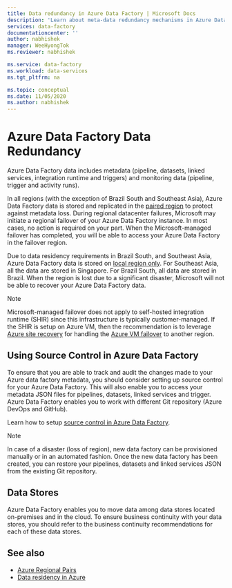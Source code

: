 ```yaml
---
title: Data redundancy in Azure Data Factory | Microsoft Docs
description: 'Learn about meta-data redundancy mechanisms in Azure Data Factory'
services: data-factory
documentationcenter: ''
author: nabhishek
manager: WeeHyongTok
ms.reviewer: nabhishek

ms.service: data-factory
ms.workload: data-services
ms.tgt_pltfrm: na

ms.topic: conceptual
ms.date: 11/05/2020
ms.author: nabhishek
---
```


# **Azure Data Factory Data Redundancy**

Azure Data Factory data includes metadata (pipeline, datasets, linked services, integration runtime and triggers) and monitoring data (pipeline, trigger and activity runs). 

In all regions (with the exception of Brazil South and Southeast Asia), Azure Data Factory data is stored and replicated in the [paired region](https://docs.microsoft.com/azure/best-practices-availability-paired-regions#azure-regional-pairs) to protect against metadata loss. During regional datacenter failures, Microsoft may initiate a regional failover of your Azure Data Factory instance. In most cases, no action is required on your part. When the Microsoft-managed failover has completed, you will be able to access your Azure Data Factory in the failover region. 

Due to data residency requirements in Brazil South, and Southeast Asia, Azure Data Factory data is stored on [local region only](https://docs.microsoft.com/azure/storage/common/storage-redundancy#locally-redundant-storage). For Southeast Asia, all the data are stored in Singapore. For Brazil South, all data are stored in Brazil. When the region is lost due to a significant disaster, Microsoft will not be able to recover your Azure Data Factory data.  

> [!NOTE]
> Microsoft-managed failover does not apply to self-hosted integration runtime (SHIR) since this infrastructure is typically customer-managed. If the SHIR is setup on Azure VM, then the recommendation is to leverage [Azure site recovery](https://docs.microsoft.com/azure/site-recovery/site-recovery-overview) for handling the [Azure VM failover](https://docs.microsoft.com/azure/site-recovery/azure-to-azure-architecture) to another region.



## **Using Source Control in Azure Data Factory**

To ensure that you are able to track and audit the changes made to your Azure data factory metadata, you should consider setting up source control for your Azure Data Factory. This will also enable you to access your metadata JSON files for pipelines, datasets, linked services and trigger. Azure Data Factory enables you to work with different Git repository (Azure DevOps and GitHub). 

 Learn how to setup [source control in Azure Data Factory](https://docs.microsoft.com/azure/data-factory/source-control). 

> [!NOTE]
> In case of a disaster (loss of region), new data factory can be provisioned manually or in an automated fashion. Once the new data factory has been created, you can restore your pipelines, datasets and linked services JSON from the existing Git repository. 



## **Data Stores**

Azure Data Factory enables you to move data among data stores located on-premises and in the cloud. To ensure business continuity with your data stores, you should refer to the business continuity recommendations for each of these data stores. 

 

## See also

- [Azure Regional Pairs](https://docs.microsoft.com/azure/best-practices-availability-paired-regions)
- [Data residency in Azure](https://azure.microsoft.com/global-infrastructure/data-residency/) 
